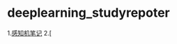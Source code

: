 # deeplearning_studyrepoter

1.[感知机笔记](https://prometheus-code.github.io/deeplearning_studyrepoter/%E6%84%9F%E7%9F%A5%E6%9C%BA%E7%AC%94%E8%AE%B0.html)
2.[
